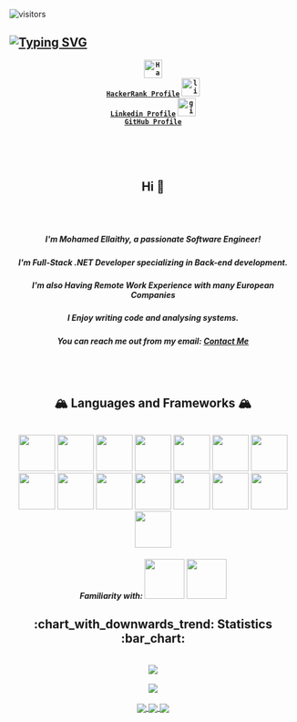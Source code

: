 ![visitors](https://visitor-badge.laobi.icu/badge?page_id=MohammedEllaithy.MohammedEllaithy)

[![Typing SVG](https://readme-typing-svg.herokuapp.com?font=Fira+Code&pause=1000&color=04F70A&width=435&lines=Mohamed+Ellaithy;Highly+Motivated+Software+Engineer;%26+FullStack+.NET+Developer)](https://git.io/typing-svg)
---

<strong><section align="center">
  <code><a href="https://www.hackerrank.com/m_ellaithy11" title="leefcode profile" target="_blank"><img src="https://upload.wikimedia.org/wikipedia/commons/thumb/4/40/HackerRank_Icon-1000px.png/220px-HackerRank_Icon-1000px.png" width="32" alt="HackerRank logo"> HackerRank Profile</a></code>
  <code><a href="https://www.linkedin.com/in/moellaithy/" title="lindedin profile" target="_blank"><img src="https://encrypted-tbn0.gstatic.com/images?q=tbn:ANd9GcTJizK-O7rjmwzro2mvul2xv-Uw1AuPEQajqA&usqp=CAU" width="32" alt="linkedin logo"> Linkedin Profile</a></code>
  <code><a href="https://www.github.com/MohammedEllaithy/" title="github profile" target="_blank"><img src="https://encrypted-tbn0.gstatic.com/images?q=tbn:ANd9GcS8JHP_ZU-606Tcj8clDo0chONPuvAgQsV2UA&usqp=CAU" width="32" alt="github logo"> GitHub Profile</a></code>
<section></strong>
  
<br />
<br />
<br />
 
<Section align="center">
  <h2>Hi 👋</h2>
  <br />
  <br />
  <h5> I'm Mohamed Ellaithy, a passionate Software Engineer!</h5>
  <h5> I'm Full-Stack .NET Developer specializing in Back-end development. </h5>
  <h5> I'm also Having Remote Work Experience with many European Companies</h5>
  <h5> I Enjoy writing code and analysing systems. </h5>
  <h5> You can reach me out from my email: <a href="mailto: m.ellaithy11@gmail.com" title="email me">Contact Me</a></h5>
</section>
  
<br />  
<br />

<h2> 🏔 Languages and Frameworks 🏔</h2>
  
<section align="center">
  <br />
  <img src="https://cdn.jsdelivr.net/gh/devicons/devicon/icons/linux/linux-original.svg" width="64" />
  <img src="https://cdn.jsdelivr.net/gh/devicons/devicon/icons/docker/docker-original-wordmark.svg" width="64" />
  <img src="https://cdn.jsdelivr.net/gh/devicons/devicon/icons/git/git-original-wordmark.svg" width="64" />
  <img src="https://cdn.jsdelivr.net/gh/devicons/devicon/icons/github/github-original.svg" width="64" />
  <img src="https://cdn.jsdelivr.net/gh/devicons/devicon/icons/vscode/vscode-original.svg" width="64" />
  <img src="https://cdn.jsdelivr.net/gh/devicons/devicon/icons/html5/html5-original-wordmark.svg" width="64" />
  <img src="https://cdn.jsdelivr.net/gh/devicons/devicon/icons/css3/css3-original.svg" width="64" />
  <img src="https://cdn.jsdelivr.net/gh/devicons/devicon/icons/sass/sass-original.svg" width="64" />
  <img src="https://cdn.jsdelivr.net/gh/devicons/devicon/icons/javascript/javascript-original.svg" width="64" />
  <img src="https://img.shields.io/badge/express.js-%23404d59.svg?style=for-the-badge&logo=express&logoColor=%2361DAFB" width="64" />
  <img src="https://cdn.jsdelivr.net/gh/devicons/devicon/icons/postgresql/postgresql-original.svg" width="64" />
  <img src="https://cdn.jsdelivr.net/gh/devicons/devicon/icons/sequelize/sequelize-original.svg" width="64" />
  <img src="https://cdn.jsdelivr.net/gh/devicons/devicon/icons/materialui/materialui-original.svg" width="64" />
  <img src="https://img.shields.io/badge/-AntDesign-%230170FE?style=for-the-badge&logo=ant-design&logoColor=white" width="64" />
  <img src="https://cdn.jsdelivr.net/gh/devicons/devicon/icons/webpack/webpack-original.svg" width="64" />
  <section>
    <h5> Familiarity with: <img src="https://upload.wikimedia.org/wikipedia/commons/thumb/0/0d/C_Sharp_wordmark.svg/120px-C_Sharp_wordmark.svg.png" width="70" /> <img src="https://upload.wikimedia.org/wikipedia/commons/thumb/e/ee/.NET_Core_Logo.svg/1200px-.NET_Core_Logo.svg.png" width="70" /></h5>
  </section>
</section>
  
  
<section align="center">
  <h2> :chart_with_downwards_trend: Statistics :bar_chart: </h2>
  <br />
  <a href="https://github.com/MohammedEllaithy/github-readme-stats">
  <img align="center" src="https://github-readme-stats.vercel.app/api?username=MohammedEllaithy&count_private=true&show_icons=true" />
</a>
<br />
<br />
<a href="https://github.com/MohammedEllaithy/DatingApp">
  <img align="center" src="https://github-readme-stats.vercel.app/api/top-langs/?username=MohammedEllaithy" />
</a>
<br />
<br />
<a href="https://github.com/MohammedEllaithy/DatingApp">
  <img align="center" src="https://github-readme-stats.vercel.app/api/pin/?username=MohammedEllaithy&repo=DatingApp" />
</a>
<a href="https://github.com/MohammedEllaithy/DatingApp">
  <img align="center" src="https://github-readme-stats.vercel.app/api/pin/?username=MohammedEllaithy&repo=DonateToGO" />
</a>
<a href="https://github.com/MohammedEllaithy/DatingApp">
  <img align="center" src="https://github-readme-stats.vercel.app/api/pin/?username=MohammedEllaithy&repo=WorldCupResults" />
</a>
</section>
